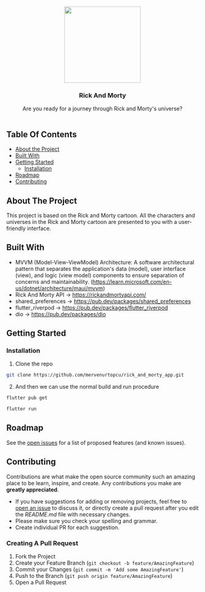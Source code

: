 <br/>
<p align="center">

<img src="https://github.com/mervenurtopcu/rick_and_morty_app/assets/37351206/946b143f-c2af-44d3-a153-baad125d18fc" height="200">




  <h3 align="center">Rick And Morty</h3>

  <p align="center">
    Are you ready for a journey through Rick and Morty's universe?
    <br/>
    <br/>
  </p>


## Table Of Contents

* [About the Project](#about-the-project)
* [Built With](#built-with)
* [Getting Started](#getting-started)
  * [Installation](#installation)
* [Roadmap](#roadmap)
* [Contributing](#contributing)



## About The Project



This project is based on the Rick and Morty cartoon. All the characters and universes in the Rick and Morty cartoon are presented to you with a user-friendly interface.

## Built With

* MVVM (Model-View-ViewModel) Architecture: A software architectural pattern that separates the application's data (model), user interface (view), and logic (view model) components to ensure separation of concerns and maintainability. (https://learn.microsoft.com/en-us/dotnet/architecture/maui/mvvm)
* Rick And Morty API -> https://rickandmortyapi.com/
* shared_preferences -> https://pub.dev/packages/shared_preferences
* flutter_riverpod -> https://pub.dev/packages/flutter_riverpod
* dio -> https://pub.dev/packages/dio


## Getting Started

### Installation



1. Clone the repo

```sh
git clone https://github.com/mervenurtopcu/rick_and_morty_app.git
```

2. And then we can use the normal build and run procedure

```sh
flutter pub get
```
```sh
flutter run
```


## Roadmap

See the [open issues](https://github.com/mervenurtopcu/rick_and_morty_app/issues) for a list of proposed features (and known issues).

## Contributing

Contributions are what make the open source community such an amazing place to be learn, inspire, and create. Any contributions you make are **greatly appreciated**.
* If you have suggestions for adding or removing projects, feel free to [open an issue](https://github.com/mervenurtopcu/rick_and_morty_app/issues/new) to discuss it, or directly create a pull request after you edit the *README.md* file with necessary changes.
* Please make sure you check your spelling and grammar.
* Create individual PR for each suggestion.

### Creating A Pull Request

1. Fork the Project
2. Create your Feature Branch (`git checkout -b feature/AmazingFeature`)
3. Commit your Changes (`git commit -m 'Add some AmazingFeature'`)
4. Push to the Branch (`git push origin feature/AmazingFeature`)
5. Open a Pull Request



